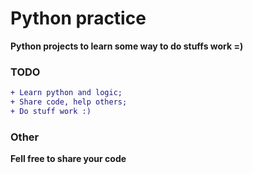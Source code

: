 # Python practice
**Python projects to learn some way to do stuffs work =)**

### TODO
```diff
+ Learn python and logic;
+ Share code, help others;
+ Do stuff work :)
```
### Other
**Fell free to share your code**
